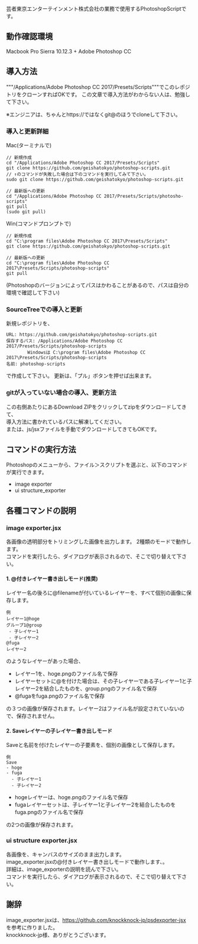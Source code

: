 芸者東京エンターテインメント株式会社の業務で使用するPhotoshopScriptです。

## 動作確認環境

Macbook Pro Sierra 10.12.3 + Adobe Photoshop CC

## 導入方法

"""/Applications/Adobe Photoshop CC 2017/Presets/Scripts"""でこのレポジトリをクローンすればOKです。
この文章で導入方法がわからない人は、勉強して下さい。

※エンジニアは、ちゃんとhttps://ではなくgit@のほうでcloneして下さい。

### 導入と更新詳細


Mac(ターミナルで)

    // 新規作成
    cd "/Applications/Adobe Photoshop CC 2017/Presets/Scripts"
    git clone https://github.com/geishatokyo/photoshop-scripts.git
    // ↑のコマンドが失敗した場合は下のコマンドを実行してみて下さい。
    sudo git clone https://github.com/geishatokyo/photoshop-scripts.git

    // 最新版への更新
    cd "/Applications/Adobe Photoshop CC 2017/Presets/Scripts/photosho-scripts"
    git pull
    (sudo git pull)


Win(コマンドプロンプトで)

    // 新規作成
    cd "C:\program files\Adobe Photoshop CC 2017\Presets/Scripts"
    git clone https://github.com/geishatokyo/photoshop-scripts.git

    // 最新版への更新
    cd "C:\program files\Adobe Photoshop CC 2017\Presets/Scripts/photoshop-scripts"
    git pull

(Photoshopのバージョンによってパスはかわることがあるので、パスは自分の環境で確認して下さい)

### SourceTreeでの導入と更新

新規レポジトリを、

    URL: https://github.com/geishatokyo/photoshop-scripts.git
    保存するパス: /Applications/Adobe Photoshop CC 2017/Presets/Scripts/photoshop-scripts
            Windowsは C:\program files\Adobe Photoshop CC 2017\Presets/Scripts/photoshop-scripts
    名前: photoshop-scripts

で作成して下さい。
更新は、「プル」ボタンを押せば出来ます。


### gitが入っていない場合の導入、更新方法

この右側あたりにあるDownload ZIPをクリックしてzipをダウンロードしてきて、<br />
導入方法に書かれているパスに解凍してください。<br />
または、js/jsxファイルを手動でダウンロードしてきてもOKです。


## コマンドの実行方法

Photoshopのメニューから、ファイル＞スクリプトを選ぶと、以下のコマンドが実行できます。

* image exporter
* ui structure_exporter


## 各種コマンドの説明

### image exporter.jsx

各画像の透明部分をトリミングした画像を出力します。
2種類のモードで動作します。<br />
コマンドを実行したら、ダイアログが表示されるので、そこで切り替えて下さい。


#### 1. @付きレイヤー書き出しモード(推奨)

レイヤー名の後ろに@filenameが付いているレイヤーを、すべて個別の画像に保存します。

```
例
レイヤー1@hoge
グループ1@group
 - 子レイヤー1
 - 子レイヤー2
@fuga
レイヤー2
```

のようなレイヤーがあった場合、

* レイヤー1を、hoge.pngのファイル名で保存
* レイヤーセットに@を付けた場合は、その子レイヤーである子レイヤー1と子レイヤー2を結合したものを、group.pngのファイル名で保存
* @fugaをfuga.pngのファイル名で保存

の３つの画像が保存されます。レイヤー2はファイル名が設定されていないので、保存されません。


#### 2. Saveレイヤーの子レイヤー書き出しモード

Saveと名前を付けたレイヤーの子要素を、個別の画像として保存します。

```
例
Save
- hoge
- fuga
  - 子レイヤー1
  - 子レイヤー2
```

* hogeレイヤーは、hoge.pngのファイル名で保存
* fugaレイヤーセットは、子レイヤー1と子レイヤー2を結合したものをfuga.pngのファイル名で保存

の2つの画像が保存されます。


### ui structure exporter.jsx

各画像を、キャンバスのサイズのまま出力します。<br />
image_exporter.jsxの@付きレイヤー書き出しモードで動作します、。<br />
詳細は、image_exporterの説明を読んで下さい。<br />
コマンドを実行したら、ダイアログが表示されるので、そこで切り替えて下さい。


## 謝辞

image_exporter.jsxは、https://github.com/knockknock-jp/psdexporter-jsx を参考に作りました。<br />
knockknock-jp様、ありがとうございます。
